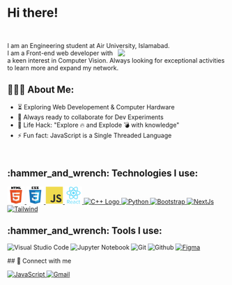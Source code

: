 
  <h1>Hi there!</h1><br>
 <p>I am an Engineering student at Air University, Islamabad.<br>
   <img align='right' src='https://octodex.github.com/images/hula_loop_octodex03.gif' width='250'>
	 I am a Front-end web developer with a keen interest in Computer Vision.
	Always looking for exceptional activities to learn more and expand my network. 
 </p>
<h2 align="left">👨🏻‍💻 About Me:</h2>

- :hourglass_flowing_sand: Exploring Web Developement & Computer Hardware
- :rocket: Always ready to collaborate for Dev Experiments
- :dart: Life Hack: "Explore :fire: and Explode :bomb: with knowledge"
- :zap: Fun fact: JavaScript is a Single Threaded Language <be>
 
<br>
  
<h2 align="left">:hammer_and_wrench: Technologies I use:</h2>
<p align="left">
    <a href="https://www.w3.org/html/" target="_blank"> <img src="https://raw.githubusercontent.com/devicons/devicon/master/icons/html5/html5-original-wordmark.svg" alt="html5" width="40" height="40"/> </a>
    <a href="https://www.w3schools.com/css/" target="_blank"> <img src="https://raw.githubusercontent.com/devicons/devicon/master/icons/css3/css3-original-wordmark.svg" alt="css3" width="40" height="40"/> </a>
    <a href="https://developer.mozilla.org/en-US/docs/Web/JavaScript" target="_blank"> <img src="https://raw.githubusercontent.com/devicons/devicon/master/icons/javascript/javascript-original.svg" alt="javascript" width="40" height="40"/> </a>
<a href="https://reactjs.org/" target="_blank"> <img src="https://raw.githubusercontent.com/devicons/devicon/master/icons/react/react-original-wordmark.svg" alt="react" width="40" height="40"/> </a>
 <a href="https://www.w3schools.com/cpp/cpp_intro.asp#:~:text=C%2B%2B%20is%20an%20object%2Doriented,be%20adapted%20to%20multiple%20platforms." target="_blank"> 
<img src="https://raw.githubusercontent.com/isocpp/logos/master/cpp_logo.png" alt="C++ Logo" width="40" height="40" />
 </a>
	<a href="https://www.python.org/" target="_blank" >
	 <img src="https://skillicons.dev/icons?i=py" alt="Python" width="50" height="50"/>
</a>   
	<a href="https://getbootstrap.com/docs/5.0/getting-started/introduction/" target="_blank">
	 <img src="https://skillicons.dev/icons?i=bootstrap" alt="Bootstrap" width="50" height="50"/>
 </a> 
<a href="https://nextjs.org/" target="_blank" >
	 <img src="https://skillicons.dev/icons?i=nextjs" alt="NextJs" width="50" height="50"/>
</a>       
 <a href="https://tailwindcss.com/" target="_blank">
	  <img src="https://skillicons.dev/icons?i=tailwind" alt="Tailwind" width="50" height="50"/>
</a>
    </p>
<h2 align="left">:hammer_and_wrench: Tools I use:</h2>
<p>
	<img width="40" height="40" src="https://user-images.githubusercontent.com/25181517/192108891-d86b6220-e232-423a-bf5f-90903e6887c3.png" alt="Visual Studio Code" title="Visual Studio Code"/>
	 <img width="40" height="40" src="https://user-images.githubusercontent.com/25181517/183914128-3fc88b4a-4ac1-40e6-9443-9a30182379b7.png" alt="Jupyter Notebook" title="Jupyter Notebook"/>
	 <img src="https://skillicons.dev/icons?i=git" alt="Git" width="50" height="50"/>
	 <img src="https://skillicons.dev/icons?i=github" alt="Github" width="50" height="50"/>
	<a href="https://www.figma.com/login">
            <img src="https://cdn.jsdelivr.net/gh/devicons/devicon/icons/figma/figma-original.svg" alt="Figma" width="40" height="40" />
	</a>
</p>
## 👯 Connect with me
<p>
    <a href="https://www.linkedin.com/in/muhammad-burhan-ahmed-86ab7b10a/" target="_blank">
        <img alt="JavaScript" src="https://img.shields.io/badge/LinkedIn-0077B5?style=for-the-badge&logo=linkedin&logoColor=white">
    </a>
    <a href="https://mail.google.com/mail/?view=cm&fs=1&to=burhan.ahmed60090@gmail.com" target="_blank">
        <img alt="Gmail" src="https://img.shields.io/badge/Gmail-D14836?style=for-the-badge&logo=gmail&logoColor=white">
    </a>
</p>
<!--
**Burh2k/Burh2k** is a ✨ _special_ ✨ repository because its `README.md` (this file) appears on your GitHub profile.

Here are some ideas to get you started:

- 🔭 I’m currently working on ...
- 🌱 I’m currently learning ...
- 👯 I’m looking to collaborate on ...
- 🤔 I’m looking for help with ...
- 💬 Ask me about ...
- 📫 How to reach me: ...
- 😄 Pronouns: ...
- ⚡ Fun fact: ...
-->
